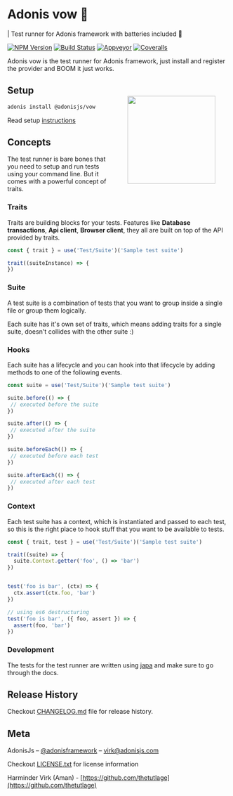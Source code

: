 
# Adonis vow 💂

| Test runner for Adonis framework with batteries included 🔋


[![NPM Version][npm-image]][npm-url]
[![Build Status][travis-image]][travis-url]
[![Appveyor][appveyor-image]][appveyor-url]
[![Coveralls][coveralls-image]][coveralls-url]

Adonis vow is the test runner for Adonis framework, just install and register the provider and BOOM it just works.

<img src="http://res.cloudinary.com/adonisjs/image/upload/q_100/v1497112678/adonis-purple_pzkmzt.svg" width="200px" align="right" hspace="30px" vspace="40px">

## Setup

```bash
adonis install @adonisjs/vow
```

Read setup [instructions](instructions.md)

## Concepts

The test runner is bare bones that you need to setup and run tests using your command line. But it comes with a powerful concept of traits.

### Traits

Traits are building blocks for your tests. Features like **Database transactions**, **Api client**, **Browser client**, they all are built on top of the API provided by traits.

```js
const { trait } = use('Test/Suite')('Sample test suite')

trait((suiteInstance) => {
})
```

### Suite
A test suite is a combination of tests that you want to group inside a single file or group them logically.

Each suite has it's own set of traits, which means adding traits for a single suite, doesn't collides with the other suite :)

### Hooks
Each suite has a lifecycle and you can hook into that lifecycle by adding methods to one of the following events.

```js
const suite = use('Test/Suite')('Sample test suite') 

suite.before(() => {
 // executed before the suite
})

suite.after(() => {
 // executed after the suite
})

suite.beforeEach(() => {
 // executed before each test
})

suite.afterEach(() => {
 // executed after each test
})
```

### Context

Each test suite has a context, which is instantiated and passed to each test, so this is the right place to hook stuff that you want to be available to tests.

```js
const { trait, test } = use('Test/Suite')('Sample test suite')

trait((suite) => {
  suite.Context.getter('foo', () => 'bar')
})


test('foo is bar', (ctx) => {
  ctx.assert(ctx.foo, 'bar')
})

// using es6 destructuring
test('foo is bar', ({ foo, assert }) => {
  assert(foo, 'bar')
})
```


### Development

The tests for the test runner are written using [japa](https://github.com/thetutlage/japa) and make sure to go through the docs.

## Release History

Checkout [CHANGELOG.md](CHANGELOG.md) file for release history.

## Meta

AdonisJs – [@adonisframework](https://twitter.com/adonisframework) – virk@adonisjs.com

Checkout [LICENSE.txt](LICENSE.txt) for license information

Harminder Virk (Aman) - [https://github.com/thetutlage](https://github.com/thetutlage)

[appveyor-image]: https://img.shields.io/appveyor/ci/thetutlage/adonis-vow/master.svg?style=flat-square

[appveyor-url]: https://ci.appveyor.com/project/thetutlage/adonis-vow

[npm-image]: https://img.shields.io/npm/v/@adonisjs/vow.svg?style=flat-square
[npm-url]: https://npmjs.org/package/@adonisjs/vow

[travis-image]: https://img.shields.io/travis/adonisjs/adonis-vow/master.svg?style=flat-square
[travis-url]: https://travis-ci.org/adonisjs/adonis-vow

[coveralls-image]: https://img.shields.io/coveralls/adonisjs/adonis-vow/develop.svg?style=flat-square

[coveralls-url]: https://coveralls.io/github/adonisjs/adonis-vow
